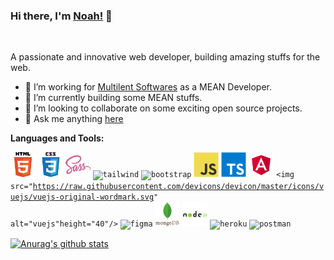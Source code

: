 ### Hi there, I'm [Noah!](https://www.linkedin.com/in/noah-edet) 👋

<br />

A passionate and innovative web developer, building amazing stuffs for the web.

- 🔭 I’m working for [Multilent Softwares](http://multilent.com) as a MEAN Developer.
- 🌱 I’m currently building some MEAN stuffs.
- 👯 I’m looking to collaborate on some exciting open source projects.
- 💬 Ask me anything [here](https://github.com/noahbuilds/noahbuilds/issues)


**Languages and Tools:**  

<code><img height="40" src="https://raw.githubusercontent.com/github/explore/80688e429a7d4ef2fca1e82350fe8e3517d3494d/topics/html/html.png"></code>
<code><img height="40" src="https://raw.githubusercontent.com/github/explore/80688e429a7d4ef2fca1e82350fe8e3517d3494d/topics/css/css.png"></code>
<code><img height="40" src="https://raw.githubusercontent.com/github/explore/80688e429a7d4ef2fca1e82350fe8e3517d3494d/topics/sass/sass.png"></code>
<code><img height="40" src="https://www.vectorlogo.zone/logos/tailwindcss/tailwindcss-icon.svg" alt="tailwind"/></code>
<code><img height="40" src="https://www.vectorlogo.zone/logos/bootstrap/bootstrap-icon.svg" alt="bootstrap"/></code>
<code><img height="40" src="https://raw.githubusercontent.com/devicons/devicon/master/icons/javascript/javascript-original.svg" alt="javascript"/></code>
<code><img height="40" src="https://raw.githubusercontent.com/devicons/devicon/master/icons/typescript/typescript-original.svg" alt="typescript"/></code>
<code><img height="40" src="https://raw.githubusercontent.com/github/explore/80688e429a7d4ef2fca1e82350fe8e3517d3494d/topics/angular/angular.png"></code>
<code><img src="https://raw.githubusercontent.com/devicons/devicon/master/icons/vuejs/vuejs-original-wordmark.svg" alt="vuejs"height="40"/></code>
<code><img height="40" src="https://www.vectorlogo.zone/logos/figma/figma-icon.svg" alt="figma"/></code>
<code><img height="40" src="https://raw.githubusercontent.com/devicons/devicon/master/icons/mongodb/mongodb-original-wordmark.svg" alt="mongodb"/></code>
<code><img height="40" src="https://raw.githubusercontent.com/devicons/devicon/master/icons/nodejs/nodejs-original-wordmark.svg" alt="nodejs"/></code>
<code><img height="40" src="https://www.vectorlogo.zone/logos/heroku/heroku-icon.svg" alt="heroku"/></code>
<code><img height="40" src="https://www.vectorlogo.zone/logos/getpostman/getpostman-icon.svg" alt="postman"/></code>


[![Anurag's github stats](https://github-readme-stats.vercel.app/api?username=noahbuilds&show_icons=true)](https://github.com/noahbuilds/github-readme-stats)
